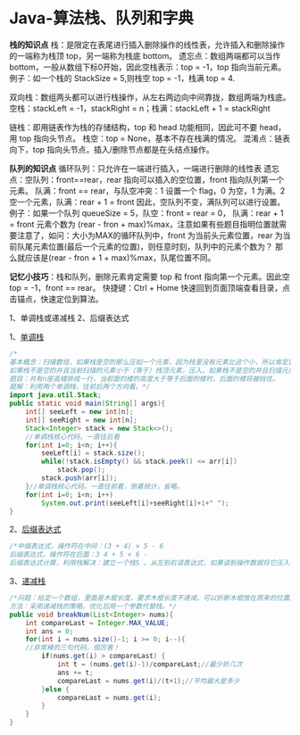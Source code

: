 # Java-算法栈、队列和字典

**栈的知识点**
栈：是限定在表尾进行插入删除操作的线性表，允许插入和删除操作的一端称为栈顶 top，另一端称为栈底 bottom。
遗忘点：数组两端都可以当作 bottom，一般从数组下标0开始，因此空栈表示：top = -1，top 指向当前元素。例子：如一个栈的 StackSize = 5,则栈空 top = -1，栈满 top = 4.

双向栈：数组两头都可以进行栈操作，从左右两边向中间靠拢，数组两端为栈底。
空栈：stackLeft = -1，stackRight = n；栈满：stackLeft + 1 = stackRight

链栈：即用链表作为栈的存储结构，top 和 head 功能相同，因此可不要 head，用 top 指向头节点。
栈空：top = None，基本不存在栈满的情况。
混淆点：链表向下，top 指向头节点，插入/删除节点都是在头结点操作。

**队列的知识点**
循环队列：只允许在一端进行插入，一端进行删除的线性表
遗忘点：空队列：front==rear，rear 指向可以插入的空位置，front 指向队列第一个元素。
队满：front == rear，与队空冲突：1 设置一个 flag，0 为空，1 为满。2 空一个元素，队满：rear + 1 = front
因此，空队列不变，满队列可以进行设置。
例子：如果一个队列 queueSize = 5，队空：front = rear = 0， 队满：rear + 1 = front
元素个数为 (rear - fron + max)%max，注意如果有些题目指明位置就需要注意了，如问：大小为MAX的循环队列中，front 为当前头元素位置，rear 为当前队尾元素位置(最后一个元素的位置)，则任意时刻，队列中的元素个数为？ 那么就应该是(rear - fron + 1 + max)%max，队尾位置不同。

**记忆小技巧**：栈和队列，删除元素肯定需要 top 和 front 指向第一个元素。因此空 top = -1，front == rear。
快捷键：Ctrl + Home 快速回到页面顶端查看目录，点击锚点，快速定位到算法。

1、单调栈或递减栈
2、后缀表达式



1、<a href="#单调栈">单调栈</a>
<a name="单调栈"></a>

```java
/*
基本概念：扫描数组，如果栈是空的那么压如一个元素，因为栈里没有元素比这个小，所以肯定要放在最底下。
如果栈不是空的并且当前扫描的元素小于（等于）栈顶元素，压入。如果栈不是空的并且扫描元素大于栈顶元素，我们要在不断弹出元素直至栈顶元素大于当前元素，或者空栈把新元素放入。
题目：共有n座高楼排成一行，当前面的楼的高度大于等于后面的楼时，后面的楼将被挡住。
题解：利用两个单调栈，往前后两个方向看。*/
import java.util.Stack;
public static void main(String[] args){
    int[] seeLeft = new int[n];
    int[] seeRight = new int[n];
    Stack<Integer> stack = new Stack<>();
    //单调栈核心代码，一直往后看
    for(int i=0; i<n; i++){
        seeLeft[i] = stack.size();
        while(!stack.isEmpty() && stack.peek() <= arr[i])
            stack.pop();
        stack.push(arr[i]);
    }//单调栈核心代码，一直往前看，倒着统计，省略。
    for(int i=0; i<n; i++)
        System.out.print(seeLeft[i]+seeRight[i]+1+" ");
}

```

2、<a href="#后缀表达式">后缀表达式</a>
<a name="后缀表达式"></a>
```java
/*中缀表达式，操作符在中间：(3 + 4) × 5 - 6
后缀表达式，操作符在后面：3 4 + 5 × 6 -
后缀表达式计算，利用栈解决：建立一个栈S 。从左到右读表达式，如果读到操作数就将它压入栈S中，如果读到 n 元运算符(即需要参数个数为 n 的运算符)则取出由栈顶向下的 n 项按操作符运算，再将运算的结果代替原栈顶的 n 项，压入栈S中 。如果后缀表达式未读完，则重复上面过程，最后输出栈顶的数值则为结束。*/
```

3、<a href="#递减栈">递减栈</a>
<a name="递减栈"></a>

<a name=""></a>
```java
/*问题：给定一个数组，里面是木棍长度，要求木棍长度不递减，可以折断木棍放在原来的位置。求最少的折断次数。
方法：采用递减栈的策略，优化后用一个参数代替栈。*/
public void breakNum(List<Integer> nums){
    int compareLast = Integer.MAX_VALUE;
    int ans = 0;
    for(int i = nums.size()-1; i >= 0; i--){
    //非常棒的三句代码，很厉害！
        if(nums.get(i) > compareLast) {
            int t = (nums.get(i)-1)/compareLast;//最少折几次
            ans += t;
            compareLast = nums.get(i)/(t+1);//平均最大是多少
        }else {
            compareLast = nums.get(i);
        }
    }
}
```

<a name=""></a>
```java


```

<a name=""></a>
```java

```

<a name=""></a>
```java


```

<a name=""></a>
```java

```







